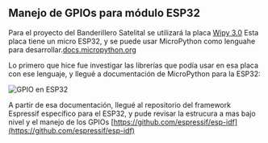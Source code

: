 ## Manejo de GPIOs para módulo ESP32

Para el proyecto del Banderillero Satelital se utilizará la placa [Wipy 3.0](https://docs.pycom.io/datasheets/development/wipy3/) Esta placa tiene un micro ESP32, y se puede usar MicroPython como lenguahe para desarrollar.[docs.micropython.org](https://docs.micropython.org/en/latest/esp32/quickref.html#pins-and-gpio)


Lo primero que hice fue investigar las librerías que podía usar en esa placa con ese lenguaje, y llegué a documentación de MicroPython para la ESP32: 

![GPIO en ESP32](https://i.imgur.com/qw8sex3.png)



 A partir de esa documentación, llegué al repositorio del framework Espressif específico para el ESP32, y pude revisar la estrucura a mas bajo nivel y  el manejo de los GPIOs [https://github.com/espressif/esp-idf](https://github.com/espressif/esp-idf)
